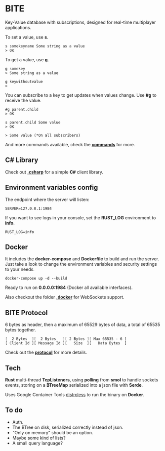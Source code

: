 # BITE

Key-Value database with subscriptions, designed for real-time multiplayer applications.

To set a value, use **s**.

    s somekeyname Some string as a value
    > OK

To get a value, use **g**.

    g somekey
    > Some string as a value

    g keywithoutvalue
    >

You can subscribe to a key to get updates when values change. Use **#g** to
receive the value.

    #g parent.child
    > OK

    s parent.child Some value
    > OK

    > Some value (*On all subscribers)

And more commands available, check the [**commands**](Commands.md) for more.

## C# Library

Check out [**.csharp**](/.csharp/) for a simple **C#** client library.

## Environment variables config

The endpoint where the server will listen:

    SERVER=127.0.0.1:1984

If you want to see logs in your console, set the **RUST_LOG** environment to **info**.

    RUST_LOG=info

## Docker

It includes the **docker-compose** and **Dockerfile** to build and run the
server. Just take a look to change the environment variables and security
settings to your needs.

    docker-compose up -d --build

Ready to run on **0.0.0.0:1984** (Docker all available interfaces).

Also checkout the folder [**.docker**](/.docker/) for WebSockets support.

## BITE Protocol

6 bytes as header, then a maximum of 65529 bytes of data, a total of 65535 bytes
together.

    [  2 Bytes  ][  2 Bytes   ][ 2 Bytes ][ Max 65535 - 6 ]
    [ Client Id ][ Message Id ][   Size  ][   Data Bytes  ]

Check out the [**protocol**](Protocol.md) for more details.

## Tech

**Rust** multi-thread **TcpListeners**, using **polling** from **smol** to
handle sockets events, storing on a **BTreeMap** serialized into a json file
with **Serde**.

Uses Google Container Tools
[distroless](https://github.com/GoogleContainerTools/distroless) to run the
binary on **Docker**.

## To do

-   Auth.
-   The BTree on disk, serialized correctly instead of json.
-   "Only on memory" should be an option.
-   Maybe some kind of lists?
-   A small query language?
